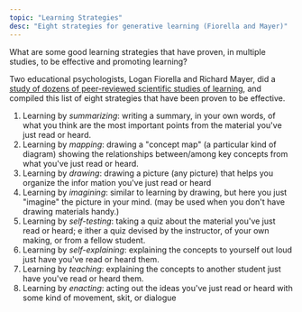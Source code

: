 ```yaml
---
topic: "Learning Strategies"
desc: "Eight strategies for generative learning (Fiorella and Mayer)"
---
```


What are some good learning strategies that have proven, in multiple studies, to be effective and promoting learning?

Two educational psychologists, Logan Fiorella and Richard Mayer, did a [study of dozens of peer-reviewed scientific studies
of learning](http://www.cambridge.org/us/academic/subjects/psychology/educational-psychology/learning-generative-activity-eight-learning-strategies-promote-understanding?format=HB), and compiled this list of 
eight strategies that have been proven to be effective.   

1.  Learning by *summarizing*: writing a summary, in your own
    words, of what you think are the most important points from the
    material you've just read or heard.
2.  Learning by *mapping*: drawing a "concept map" (a particular
    kind of diagram) showing the relationships between/among key concepts
    from what you've just read or heard.
3.  Learning by *drawing*: drawing a picture (any picture) that helps you organize the infor    mation you've just read or heard
4.  Learning by *imagining*: similar to learning by drawing, but here you just "imagine" the    picture in your mind.  (may be used when you don't have drawing materials handy.)
5.  Learning by *self-testing*: taking a quiz about the material
    you've just read or heard; e ither a quiz devised by the instructor,
    of your own making, or from a fellow student.
6.  Learning by *self-explaining*: explaining the concepts to
    yourself out loud just have you've read or heard them.
7.  Learning by *teaching*: explaining the concepts to another
    student just have you've read or heard them.
8.  Learning by *enacting*: acting out the ideas you've just read
    or heard with some kind of movement, skit, or dialogue
